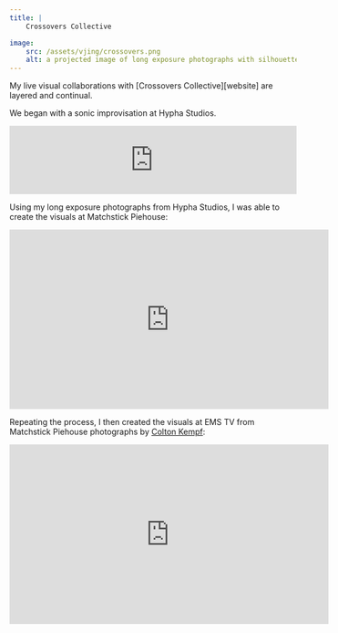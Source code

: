```yaml
---
title: | 
    Crossovers Collective

image:
    src: /assets/vjing/crossovers.png
    alt: a projected image of long exposure photographs with silhouettes of performers in the foreground
---
```

<section class = "narrow" markdown=1>
My live visual collaborations with [Crossovers Collective][website] are layered and continual.

We began with a sonic improvisation at Hypha Studios.

<section class = "centered">
<iframe style="border: 0; width: 100%; height: 120px;" src="https://bandcamp.com/EmbeddedPlayer/track=3010750156/size=large/bgcol=333333/linkcol=e99708/tracklist=false/artwork=small/transparent=true/" seamless><a href="https://crossoverscollective.bandcamp.com/track/crossovers-live-improv-hypha-studios">CROSSOVERS live improv @ Hypha Studios by Tam Lin, Yiskāh, George Rayner-Law, Massimiliano Napoli, Monty Williams, Colton Kempf</a></iframe>
</section>

Using my long exposure photographs from Hypha Studios, I was able to create the visuals at Matchstick Piehouse:

<section class = "centered">
<iframe width="560" height="315" src="https://www.youtube.com/embed/vMcPfHQN4sM?si=gmwCWp_Lm-GWO_fe" title="YouTube video player" frameborder="0" allow="accelerometer; autoplay; clipboard-write; encrypted-media; gyroscope; picture-in-picture; web-share" allowfullscreen></iframe>
</section>

Repeating the process, I then created the visuals at EMS TV from Matchstick Piehouse photographs by [Colton Kempf][website2]:

<section class = "centered">
<iframe width="560" height="315" src="https://www.youtube.com/embed/vU9BZKdqj7k?si=WRWUb5-0h2IPsNM2" title="YouTube video player" frameborder="0" allow="accelerometer; autoplay; clipboard-write; encrypted-media; gyroscope; picture-in-picture; web-share" allowfullscreen></iframe>
</section>

[website]: https://linktr.ee/crossovers.collective
[website2]: https://www.coltonkempf.com/

</section>